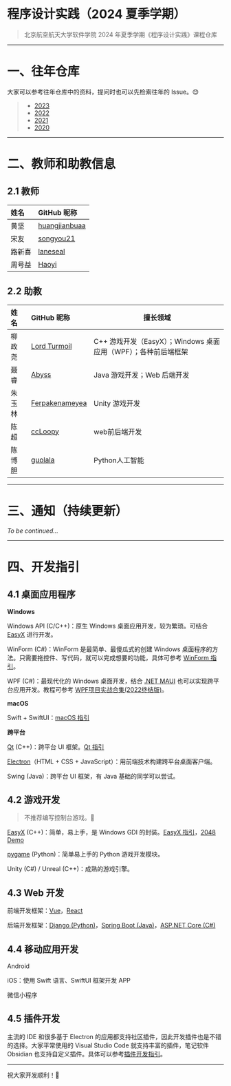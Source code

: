 # 程序设计实践（2024 夏季学期）

> 北京航空航天大学软件学院 2024 年夏季学期《程序设计实践》课程仓库

---

# 一、往年仓库

大家可以参考往年仓库中的资料，提问时也可以先检索往年的 Issue。😊

> - [2023](https://github.com/BUAA-Soft-2023-Summer/Soft-Summer-2023)
> - [2022](https://github.com/buaa-soft-summer/soft-summer-2022)
> - [2021](https://github.com/soft-summer-2021/summer2021)
> - [2020](https://github.com/buaa21/summer2020)

---

# 二、教师和助教信息

## 2.1 教师

| 姓名   | GitHub 昵称                                                  |
| :----- | :----------------------------------------------------------- |
| 黄坚   | [huangjianbuaa](https://github.com/orgs/BUAA-Soft-2023-Summer/people/huangjianbuaa) |
| 宋友   | [songyou21](https://github.com/songyou21)                    |
| 路新喜 | [laneseal](https://github.com/laneseal)                      |
| 周号益 | [Haoyi](https://github.com/orgs/BUAA-Soft-2023-Summer/people/zhouhaoyi) |

## 2.2 助教

| 姓名   | GitHub 昵称                                     | 擅长领域                                                     |
| :----- | :---------------------------------------------- | ------------------------------------------------------------ |
| 柳政尧 | [Lord Turmoil](https://github.com/Lord-Turmoil) | C++ 游戏开发（EasyX）；Windows 桌面应用（WPF）；各种前后端框架 |
| 聂睿   | [Abyss](https://github.com/Abyss7893)           | Java 游戏开发；Web 后端开发                                  |
| 朱玉林 | [Ferpakenameyea](https://github.com/Ferpakenameyea) | Unity 游戏开发                                             |
| 陈超 | [ccLoopy](https://github.com/cc1121) | web前后端开发                                             |
| 陈博胆 | [guolala](https://github.com/guolalala) | Python人工智能                                             |

---

# 三、通知（持续更新）

*To be continued...*

---

# 四、开发指引

## 4.1 桌面应用程序

**Windows**

Windows API (C/C++)：原生 Windows 桌面应用开发，较为繁琐。可结合 [EasyX](https://easyx.cn/) 进行开发。

WinForm (C#)：WinForm 是最简单、最傻瓜式的创建 Windows 桌面程序的方法。只需要拖控件、写代码，就可以完成想要的功能，具体可参考 [WinForm 指引](https://github.com/buaa-soft-summer/soft-summer-2022/blob/main/starter-winform.md)。

WPF (C#)：最现代化的 Windows 桌面开发，结合 [.NET MAUI](https://dotnet.microsoft.com/en-us/apps/maui) 也可以实现跨平台应用开发。教程可参考 [WPF项目实战合集(2022终结版)](https://www.bilibili.com/video/BV1nY411a7T8)。

**macOS**

Swift + SwiftUI：[macOS 指引](https://github.com/buaa-soft-summer/soft-summer-2022/blob/main/starter-macos.md)

**跨平台**

[Qt](https://www.qt.io/) (C++)：跨平台 UI 框架。[Qt 指引](https://github.com/buaa-soft-summer/soft-summer-2022/blob/main/starter-qt.md)

[Electron](https://www.electronjs.org/)（HTML + CSS + JavaScript）：用前端技术构建跨平台桌面客户端。

Swing (Java)：跨平台 UI 框架，有 Java 基础的同学可以尝试。

## 4.2 游戏开发

> 不推荐编写控制台游戏。🥺

[EasyX](https://easyx.cn/) (C++)：简单，易上手，是 Windows GDI 的封装。[EasyX 指引](https://github.com/BUAA-Soft-2024-Summer/Soft-Summer-2024/tree/main/C%2B%2B%20EasyX)，[2048 Demo](https://github.com/BUAA-Soft-2024-Summer/2048)

[pygame](https://www.pygame.org/) (Python)：简单易上手的 Python 游戏开发模块。

Unity (C#) / Unreal (C++)：成熟的游戏引擎。

## 4.3 Web 开发

前端开发框架：[Vue](https://vuejs.org/)，[React](https://react.dev/)

后端开发框架：[Django (Python)](https://www.djangoproject.com/)，[Spring Boot (Java)](https://spring.io/)，[ASP.NET Core (C#)](https://dotnet.microsoft.com/en-us/apps/aspnet)

## 4.4 移动应用开发

Android

iOS：使用 Swift 语言、SwiftUI 框架开发 APP

微信小程序

## 4.5 插件开发

主流的 IDE 和很多基于 Electron 的应用都支持社区插件，因此开发插件也是不错的选择。大家平常使用的 Visual Studio Code 就支持丰富的插件，笔记软件 Obsidian 也支持自定义插件。具体可以参考[插件开发指引](https://github.com/BUAA-Soft-2024-Summer/Soft-Summer-2024/tree/main/Extension)。

---

祝大家开发顺利！🎉
